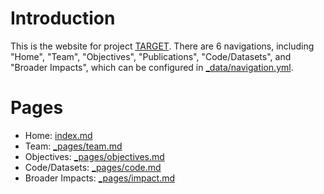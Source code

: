 # Introduction
This is the website for project [TARGET](https://www.nsf.gov/awardsearch/showAward?AWD_ID=2340283&HistoricalAwards=false). There are 6 navigations, including "Home", "Team", "Objectives", "Publications", "Code/Datasets", and "Broader Impacts", which can be configured in [_data/navigation.yml](_data/navigation.yml).

# Pages
- Home: [index.md](index.md)
- Team: [_pages/team.md](_pages/team.md)
- Objectives: [_pages/objectives.md](_pages/objectives.md)
- Code/Datasets: [_pages/code.md](_pages/code.md)
- Broader Impacts: [_pages/impact.md](_pages/impact.md)
